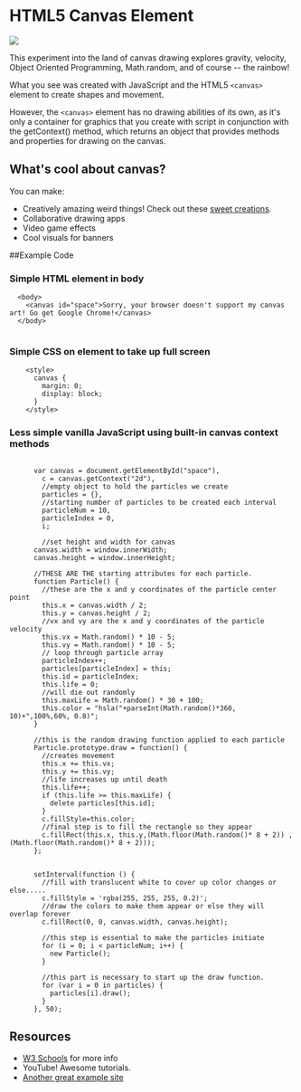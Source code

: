 # HTML5 Canvas Element

<img src="https://media.giphy.com/media/xUPGchFcRi7MBhLhOE/giphy.gif">

This experiment into the land of canvas drawing explores gravity, velocity, Object Oriented Programming, Math.random, and of course -- the rainbow!

What you see was created with JavaScript and the HTML5 `<canvas>` element to create shapes and movement.

However, the `<canvas>` element has no drawing abilities of its own, as it's only a container for graphics that you create with script in conjunction with the getContext() method, which returns an object that provides methods and properties for drawing on the canvas.

## What's cool about canvas?

You can make:

- Creatively amazing weird things! Check out these [sweet creations](https://davidwalsh.name/canvas-demos).
- Collaborative drawing apps
- Video game effects
- Cool visuals for banners

##Example Code

### Simple HTML element in body

```
  <body>
    <canvas id="space">Sorry, your browser doesn't support my canvas art! Go get Google Chrome!</canvas>
  </body>


```
### Simple CSS on element to take up full screen
```
    <style>
      canvas {
        margin: 0;
        display: block;
      }
    </style>

```
### Less simple vanilla JavaScript using built-in canvas context methods
```

      var canvas = document.getElementById("space"),
        c = canvas.getContext("2d"),
        //empty object to hold the particles we create
        particles = {},
        //starting number of particles to be created each interval
        particleNum = 10,
        particleIndex = 0,
        i;

        //set height and width for canvas
      canvas.width = window.innerWidth;
      canvas.height = window.innerHeight;

      //THESE ARE THE starting attributes for each particle.
      function Particle() {
        //these are the x and y coordinates of the particle center point
        this.x = canvas.width / 2;
        this.y = canvas.height / 2;
        //vx and vy are the x and y coordinates of the particle velocity
        this.vx = Math.random() * 10 - 5;
        this.vy = Math.random() * 10 - 5;
        // loop through particle array
        particleIndex++;
        particles[particleIndex] = this;
        this.id = particleIndex;
        this.life = 0;
        //will die out randomly
        this.maxLife = Math.random() * 30 + 100;
        this.color = "hsla("+parseInt(Math.random()*360, 10)+",100%,60%, 0.8)";
      }

      //this is the random drawing function applied to each particle
      Particle.prototype.draw = function() {
        //creates movement
        this.x += this.vx;
        this.y += this.vy;
        //life increases up until death
        this.life++;
        if (this.life >= this.maxLife) {
          delete particles[this.id];
        }
        c.fillStyle=this.color;
        //final step is to fill the rectangle so they appear
        c.fillRect(this.x, this.y,(Math.floor(Math.random()* 8 + 2)) , (Math.floor(Math.random()* 8 + 2)));
      };


      setInterval(function () {
        //fill with translucent white to cover up color changes or else.....
        c.fillStyle = 'rgba(255, 255, 255, 0.2)';
        //draw the colors to make them appear or else they will overlap forever
        c.fillRect(0, 0, canvas.width, canvas.height);

        //this step is essential to make the particles initiate
        for (i = 0; i < particleNum; i++) {
          new Particle();
        }

        //this part is necessary to start up the draw function.
        for (var i = 0 in particles) {
          particles[i].draw();
        }
      }, 50);
```

## Resources

- [W3 Schools](https://www.w3schools.com/tags/ref_canvas.asp) for more info
- YouTube! Awesome tutorials.
- [Another great example site](http://biggles.rocks/)
